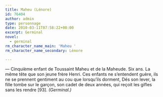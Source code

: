 ```yaml
---
title: Maheu (Lénore)
id: 76404
author: admin
type: personnage
date: 2010-03-11T07:58:22+00:00
excerpt: Germinal
novel:
  - germinal
rm_character_name_main: 'Maheu '
rm_character_name_secondary: Lénore

---
```

— Cinquième enfant de Toussaint Maheu et de la Maheude. Six ans. La même tête que son jeune frère Henri. Ces enfants ne s’entendent guère, ils ne se prennent gentiment au cou que lorsqu’ils dorment, Dés son lever, la fille tombe sur le garçon, son cadet de deux années, qui reçoit les gifles sans les rendre [93]. _(Germinal.)_